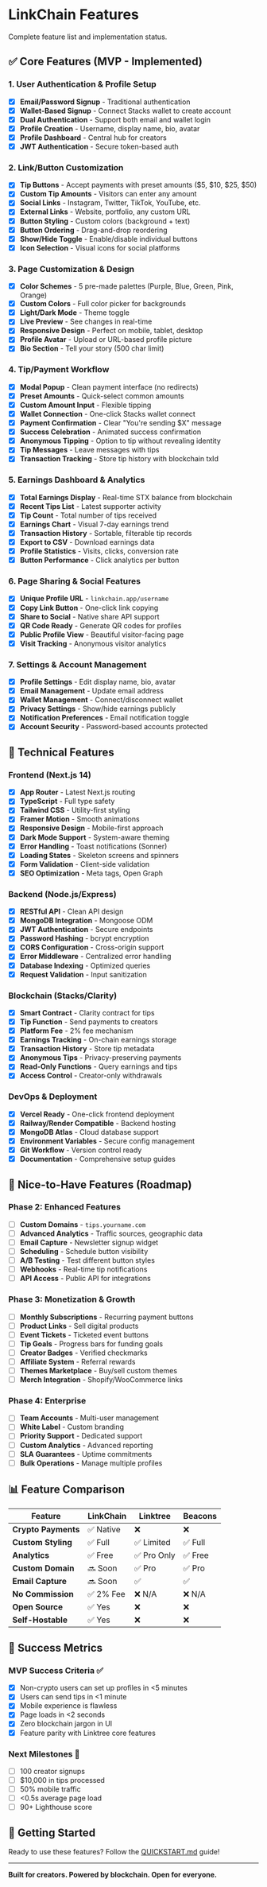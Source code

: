 # LinkChain Features

Complete feature list and implementation status.

## ✅ Core Features (MVP - Implemented)

### 1. User Authentication & Profile Setup

- [x] **Email/Password Signup** - Traditional authentication
- [x] **Wallet-Based Signup** - Connect Stacks wallet to create account
- [x] **Dual Authentication** - Support both email and wallet login
- [x] **Profile Creation** - Username, display name, bio, avatar
- [x] **Profile Dashboard** - Central hub for creators
- [x] **JWT Authentication** - Secure token-based auth

### 2. Link/Button Customization

- [x] **Tip Buttons** - Accept payments with preset amounts ($5, $10, $25, $50)
- [x] **Custom Tip Amounts** - Visitors can enter any amount
- [x] **Social Links** - Instagram, Twitter, TikTok, YouTube, etc.
- [x] **External Links** - Website, portfolio, any custom URL
- [x] **Button Styling** - Custom colors (background + text)
- [x] **Button Ordering** - Drag-and-drop reordering
- [x] **Show/Hide Toggle** - Enable/disable individual buttons
- [x] **Icon Selection** - Visual icons for social platforms

### 3. Page Customization & Design

- [x] **Color Schemes** - 5 pre-made palettes (Purple, Blue, Green, Pink, Orange)
- [x] **Custom Colors** - Full color picker for backgrounds
- [x] **Light/Dark Mode** - Theme toggle
- [x] **Live Preview** - See changes in real-time
- [x] **Responsive Design** - Perfect on mobile, tablet, desktop
- [x] **Profile Avatar** - Upload or URL-based profile picture
- [x] **Bio Section** - Tell your story (500 char limit)

### 4. Tip/Payment Workflow

- [x] **Modal Popup** - Clean payment interface (no redirects)
- [x] **Preset Amounts** - Quick-select common amounts
- [x] **Custom Amount Input** - Flexible tipping
- [x] **Wallet Connection** - One-click Stacks wallet connect
- [x] **Payment Confirmation** - Clear "You're sending $X" message
- [x] **Success Celebration** - Animated success confirmation
- [x] **Anonymous Tipping** - Option to tip without revealing identity
- [x] **Tip Messages** - Leave messages with tips
- [x] **Transaction Tracking** - Store tip history with blockchain txId

### 5. Earnings Dashboard & Analytics

- [x] **Total Earnings Display** - Real-time STX balance from blockchain
- [x] **Recent Tips List** - Latest supporter activity
- [x] **Tip Count** - Total number of tips received
- [x] **Earnings Chart** - Visual 7-day earnings trend
- [x] **Transaction History** - Sortable, filterable tip records
- [x] **Export to CSV** - Download earnings data
- [x] **Profile Statistics** - Visits, clicks, conversion rate
- [x] **Button Performance** - Click analytics per button

### 6. Page Sharing & Social Features

- [x] **Unique Profile URL** - `linkchain.app/username`
- [x] **Copy Link Button** - One-click link copying
- [x] **Share to Social** - Native share API support
- [x] **QR Code Ready** - Generate QR codes for profiles
- [x] **Public Profile View** - Beautiful visitor-facing page
- [x] **Visit Tracking** - Anonymous visitor analytics

### 7. Settings & Account Management

- [x] **Profile Settings** - Edit display name, bio, avatar
- [x] **Email Management** - Update email address
- [x] **Wallet Management** - Connect/disconnect wallet
- [x] **Privacy Settings** - Show/hide earnings publicly
- [x] **Notification Preferences** - Email notification toggle
- [x] **Account Security** - Password-based accounts protected

## 🔧 Technical Features

### Frontend (Next.js 14)

- [x] **App Router** - Latest Next.js routing
- [x] **TypeScript** - Full type safety
- [x] **Tailwind CSS** - Utility-first styling
- [x] **Framer Motion** - Smooth animations
- [x] **Responsive Design** - Mobile-first approach
- [x] **Dark Mode Support** - System-aware theming
- [x] **Error Handling** - Toast notifications (Sonner)
- [x] **Loading States** - Skeleton screens and spinners
- [x] **Form Validation** - Client-side validation
- [x] **SEO Optimization** - Meta tags, Open Graph

### Backend (Node.js/Express)

- [x] **RESTful API** - Clean API design
- [x] **MongoDB Integration** - Mongoose ODM
- [x] **JWT Authentication** - Secure endpoints
- [x] **Password Hashing** - bcrypt encryption
- [x] **CORS Configuration** - Cross-origin support
- [x] **Error Middleware** - Centralized error handling
- [x] **Database Indexing** - Optimized queries
- [x] **Request Validation** - Input sanitization

### Blockchain (Stacks/Clarity)

- [x] **Smart Contract** - Clarity contract for tips
- [x] **Tip Function** - Send payments to creators
- [x] **Platform Fee** - 2% fee mechanism
- [x] **Earnings Tracking** - On-chain earnings storage
- [x] **Transaction History** - Store tip metadata
- [x] **Anonymous Tips** - Privacy-preserving payments
- [x] **Read-Only Functions** - Query earnings and tips
- [x] **Access Control** - Creator-only withdrawals

### DevOps & Deployment

- [x] **Vercel Ready** - One-click frontend deployment
- [x] **Railway/Render Compatible** - Backend hosting
- [x] **MongoDB Atlas** - Cloud database support
- [x] **Environment Variables** - Secure config management
- [x] **Git Workflow** - Version control ready
- [x] **Documentation** - Comprehensive setup guides

## 🎨 Nice-to-Have Features (Roadmap)

### Phase 2: Enhanced Features

- [ ] **Custom Domains** - `tips.yourname.com`
- [ ] **Advanced Analytics** - Traffic sources, geographic data
- [ ] **Email Capture** - Newsletter signup widget
- [ ] **Scheduling** - Schedule button visibility
- [ ] **A/B Testing** - Test different button styles
- [ ] **Webhooks** - Real-time tip notifications
- [ ] **API Access** - Public API for integrations

### Phase 3: Monetization & Growth

- [ ] **Monthly Subscriptions** - Recurring payment buttons
- [ ] **Product Links** - Sell digital products
- [ ] **Event Tickets** - Ticketed event buttons
- [ ] **Tip Goals** - Progress bars for funding goals
- [ ] **Creator Badges** - Verified checkmarks
- [ ] **Affiliate System** - Referral rewards
- [ ] **Themes Marketplace** - Buy/sell custom themes
- [ ] **Merch Integration** - Shopify/WooCommerce links

### Phase 4: Enterprise

- [ ] **Team Accounts** - Multi-user management
- [ ] **White Label** - Custom branding
- [ ] **Priority Support** - Dedicated support
- [ ] **Custom Analytics** - Advanced reporting
- [ ] **SLA Guarantees** - Uptime commitments
- [ ] **Bulk Operations** - Manage multiple profiles

## 📊 Feature Comparison

| Feature | LinkChain | Linktree | Beacons |
|---------|-----------|----------|---------|
| **Crypto Payments** | ✅ Native | ❌ | ❌ |
| **Custom Styling** | ✅ Full | ✅ Limited | ✅ Full |
| **Analytics** | ✅ Free | ✅ Pro Only | ✅ Free |
| **Custom Domain** | 🔜 Soon | ✅ Pro | ✅ Pro |
| **Email Capture** | 🔜 Soon | ✅ | ✅ |
| **No Commission** | ✅ 2% Fee | ❌ N/A | ❌ N/A |
| **Open Source** | ✅ Yes | ❌ | ❌ |
| **Self-Hostable** | ✅ Yes | ❌ | ❌ |

## 🎯 Success Metrics

### MVP Success Criteria ✅

- [x] Non-crypto users can set up profiles in <5 minutes
- [x] Users can send tips in <1 minute
- [x] Mobile experience is flawless
- [x] Page loads in <2 seconds
- [x] Zero blockchain jargon in UI
- [x] Feature parity with Linktree core features

### Next Milestones 🎯

- [ ] 100 creator signups
- [ ] $10,000 in tips processed
- [ ] 50% mobile traffic
- [ ] <0.5s average page load
- [ ] 90+ Lighthouse score

## 🚀 Getting Started

Ready to use these features? Follow the [QUICKSTART.md](./QUICKSTART.md) guide!

---

**Built for creators. Powered by blockchain. Open for everyone.**
